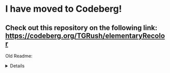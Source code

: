 # I have moved to Codeberg!
## Check out this repository on the following link: https://codeberg.org/TGRush/elementaryRecolor

Old Readme:

<details>
# elementaryRecolor
## Colorschemes at their finest!
##### Made with :heart: by TGRush


### Background

I've noticed that elementaryOS theming was quite...lacking. And whilst that isn't a bad thing in of itself, *it is intentional after all*, though I still decided to make this to aid anyone in getting their Pantheon desktops up and running with their favourite colors

### Usage

To use this, you'll need to clone the repo **recursively**. This means instead of the usual download button, or `git clone`, you'll need to use `git clone --recursive` instead:
```bash
git clone --recursive https://github.com/TGRush/elementaryRecolor.git
```

Once you've done that, enter the folder and run `recolor.sh`:
```bash
./recolor.sh <options>

# For example:
./recolor.sh catppuccin
# or
./recolor.sh --help # To see all options
```

### Currently supported colorschemes:

- Catppuccin Mocha
- Catppuccin Latte (somewhat broken)
	- Simply switch to Light Mode in settings with Catppuccin applied
- Pure Black (Catppuccin accents)
- Custom <span style="font-size:12px;color:grey;">(provide custom palette.scss)</span>

### Add your own colorschemes:

Check [this](https://hackmd.io/@TGRush/elementaryRecolor-Custom-Color-Schemes) HackMD note I wrote to explain how exactly you can make a Color Scheme.

### Reverting

The script backs up your entire `/usr/share/themes` folder to `~/.themeBackup`. Therefore, you can revert to the original themes by copying the content of that back to `/usr/share/themes/`

## License

```
Copyright (c) 2022 Simon "TGRush" Müller

This software is provided 'as-is', without any express or implied warranty. 
In no event will the authors be held liable for any damages arising from the
use of this software.

Permission is granted to anyone to use this software for any purpose, 
including commercial applications, and to alter it and redistribute it freely, 
subject to the following restrictions:

  1. The origin of this software must not be misrepresented; 
  you must not claim that you wrote the original software. 
  If you use this software in a product, an acknowledgment 
  in the product documentation would be appreciated but is not required.

  2. Altered source versions must be plainly marked as such, 
  and must not be misrepresented as being the original software.

  3. This notice may not be removed or altered from any source distribution.
```
</details>
